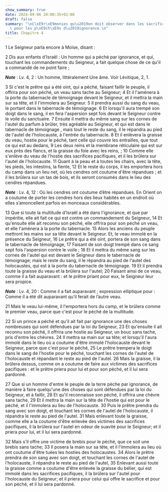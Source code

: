 ```yaml
---
show_summary: true
date: 2024-09-06 20:00:35+02:00
draft: false
summary: "\nC\xE9r\xE9monies qu\u2019on doit observer dans les sacrifices offerts\
  \ pour les p\xE9ch\xE9s d\u2019ignorance.\n"
title: Chapitre 4
---
```





1 Le Seigneur parla encore à Moïse, disant :


2 Dis aux enfants d'Israël : Un homme qui a péché par ignorance, et qui, touchant les commandements du Seigneur, a fait quelque chose de ce qu'il a commandé de ne point faire ;

***Note*** :  Lv. 4, 2 : Un homme, littéralement Une âme. Voir Lévitique, 2, 1.


3 Si c'est le prêtre qui a été oint, qui a péché, faisant faillir le peuple, il offrira pour son péché, un veau sans tache au Seigneur; 4 Et il l'amènera à la porte du tabernacle de témoignage devant le Seigneur, et il mettra la main sur sa tête, et il l'immolera au Seigneur. 5 Il prendra aussi du sang du veau, le portant dans le tabernacle de témoignage. 6 Et lorsqu'il aura trempé son doigt dans le sang, il en fera l'aspersion sept fois devant le Seigneur contre le voile du sanctuaire. 7 Ensuite il mettra du même sang sur les cornes de l'autel du parfum à brûler, très agréable au Seigneur, et qui est dans le tabernacle de témoignage , mais tout le reste du sang, il le répandra au pied de l'autel de l'holocauste, à l'entrée du tabernacle. 8 Et il enlèvera la graisse du veau, hostie pour le péché, tant celle qui couvre les entrailles, que tout ce qui est au dedans, 9 Les deux reins et la membrane réticulaire qui est sur eux près des flancs, et la graisse du foie avec les reins, ; 10 Comme elle s'enlève du veau de
l'hostie des sacrifices pacifiques, et il les brûlera sur l'autel de l'holocauste. 11 Quant à la peau et à toutes les chairs, avec la tête, les pieds, les intestins, la fiente, 12 Et le reste du corps, il les emportera hors du camp dans un lieu net, où les cendres ont coutume d'être répandues ; et il les brûlera sur un tas de bois, et ils seront consumés dans le lieu des cendres répandues.

***Note*** :  Lv. 4, 12 : Où les cendres ont coutume d’être répandues. En Orient on a coutume de porter les cendres hors des lieux habités en un endroit où elles s’amoncellent parfois en monceaux considérables.


13 Que si toute la multitude d'Israël a été dans l'ignorance, et que par impéritie, elle ait fait ce qui est contre un commandement du Seigneur, 14 Et qu'ensuite elle ait reconnu son péché, elle offrira pour son péché un veau, et elle l'amènera à la porte du tabernacle. 15 Alors les anciens du peuple mettront les mains sur sa tête devant le Seigneur. Et, le veau immolé en la présence du Seigneur, 16 Le prêtre qui a été oint, portera de son sang dans le tabernacle de témoignage, 17 Faisant de son doigt trempé dans ce sang sept fois l'aspersion contre le voile ; 18 Et il mettra du même sang sur les cornes de l'autel qui est devant le Seigneur dans le tabernacle de témoignage; mais le reste du sang, il le répandra au pied de l'autel des holocaustes, qui est à la porte du tabernacle de témoignage. 19 Et il prendra toute la graisse du veau et la brûlera sur l'autel; 20 Faisant ainsi de ce veau, comme il a fait auparavant : et le prêtre priant pour eux, le Seigneur leur sera propice.

***Note*** :  Lv. 4, 20 : Comme il a fait auparavant ; expression elliptique pour : Comme il a été dit auparavant qu’il ferait de l’autre veau.

21 Mais le veau lui-même, il l'emportera hors du camp, et le brûlera comme le premier veau, parce que c'est pour le péché de la multitude.


22 Si un prince a péché et qu'il ait fait par ignorance une des choses nombreuses qui sont défendues par la loi du Seigneur, 23 Et qu'ensuite il ait reconnu son péché, il offrira une hostie au Seigneur, un bouc sans tache, pris d'entre les chèvres. 24 Il mettra sa main sur sa tête; et lorsqu'il l'aura immolé dans le lieu où a coutume d'être immolé l'holocauste devant le Seigneur, parce que c'est pour le péché, 25 Le prêtre trempera le doigt dans le sang de l'hostie pour le péché, touchant les cornes de l'autel de l'holocauste et répandant le reste au pied de l'autel. 26 Mais la graisse, il la brûlera dessus, comme on a coutume de faire aux victimes des sacrifices pacifiques : et le prêtre priera pour lui et pour son péché, et il lui sera pardonné.


27 Que si un homme d'entre le peuple de la terre pèche par ignorance, de manière à faire quelqu'une des choses qui sont défendues par la loi du Seigneur, et à faillir, 28 Et qu'il reconnaisse son péché, il offrira une chèvre sans tache, 29 Et il mettra la main sur la tête de l'hostie qui est pour le péché, et il l'immolera au lieu de l'holocauste. 30 Puis le prêtre prendra du sang avec son doigt, et touchant les cornes de l'autel de l'holocauste, il répandra le reste au pied de l'autel. 31 Mais enlevant toute la graisse, comme elle a la coutume d'être enlevée des victimes des sacrifices pacifiques, il la brûlera sur l'autel en odeur de suavité pour le Seigneur; et il priera pour lui, et il lui sera pardonné.


32 Mais s'il offre une victime de brebis pour le péché, que ce soit une brebis sans tache; 33 Il posera la main sur sa tête, et il l'immolera au lieu où ont coutume d'être tuées les hosties des holocaustes. 34 Alors le prêtre prendra de son sang avec son doigt, et touchant les cornes de l'autel de l'holocauste, il répandra le reste au pied de l'autel, 35 Enlevant aussi toute la graisse comme a coutume d'être enlevée la graisse du bélier, qui est immolé dans les sacrifices pacifiques, il la brûlera sur l'autel pour l'holocauste du Seigneur; et il priera pour celui qui offre le sacrifice et pour son péché, et il lui sera pardonné.


